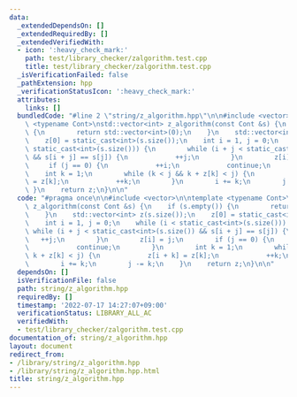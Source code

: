 ```yaml
---
data:
  _extendedDependsOn: []
  _extendedRequiredBy: []
  _extendedVerifiedWith:
  - icon: ':heavy_check_mark:'
    path: test/library_checker/zalgorithm.test.cpp
    title: test/library_checker/zalgorithm.test.cpp
  _isVerificationFailed: false
  _pathExtension: hpp
  _verificationStatusIcon: ':heavy_check_mark:'
  attributes:
    links: []
  bundledCode: "#line 2 \"string/z_algorithm.hpp\"\n\n#include <vector>\n\ntemplate\
    \ <typename Cont>\nstd::vector<int> z_algorithm(const Cont &s) {\n    if (s.empty())\
    \ {\n        return std::vector<int>(0);\n    }\n    std::vector<int> z(s.size());\n\
    \    z[0] = static_cast<int>(s.size());\n    int i = 1, j = 0;\n    while (i <\
    \ static_cast<int>(s.size())) {\n        while (i + j < static_cast<int>(s.size())\
    \ && s[i + j] == s[j]) {\n            ++j;\n        }\n        z[i] = j;\n   \
    \     if (j == 0) {\n            ++i;\n            continue;\n        }\n    \
    \    int k = 1;\n        while (k < j && k + z[k] < j) {\n            z[i + k]\
    \ = z[k];\n            ++k;\n        }\n        i += k;\n        j -= k;\n   \
    \ }\n    return z;\n}\n\n"
  code: "#pragma once\n\n#include <vector>\n\ntemplate <typename Cont>\nstd::vector<int>\
    \ z_algorithm(const Cont &s) {\n    if (s.empty()) {\n        return std::vector<int>(0);\n\
    \    }\n    std::vector<int> z(s.size());\n    z[0] = static_cast<int>(s.size());\n\
    \    int i = 1, j = 0;\n    while (i < static_cast<int>(s.size())) {\n       \
    \ while (i + j < static_cast<int>(s.size()) && s[i + j] == s[j]) {\n         \
    \   ++j;\n        }\n        z[i] = j;\n        if (j == 0) {\n            ++i;\n\
    \            continue;\n        }\n        int k = 1;\n        while (k < j &&\
    \ k + z[k] < j) {\n            z[i + k] = z[k];\n            ++k;\n        }\n\
    \        i += k;\n        j -= k;\n    }\n    return z;\n}\n\n"
  dependsOn: []
  isVerificationFile: false
  path: string/z_algorithm.hpp
  requiredBy: []
  timestamp: '2022-07-17 14:27:07+09:00'
  verificationStatus: LIBRARY_ALL_AC
  verifiedWith:
  - test/library_checker/zalgorithm.test.cpp
documentation_of: string/z_algorithm.hpp
layout: document
redirect_from:
- /library/string/z_algorithm.hpp
- /library/string/z_algorithm.hpp.html
title: string/z_algorithm.hpp
---
```

